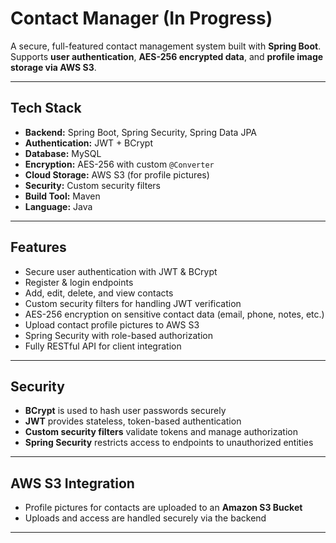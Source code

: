 # Contact Manager (In Progress)

A secure, full-featured contact management system built with **Spring Boot**.  
Supports **user authentication**, **AES-256 encrypted data**, and **profile image storage via AWS S3**.

---

##  Tech Stack

- **Backend:** Spring Boot, Spring Security, Spring Data JPA 
- **Authentication:** JWT + BCrypt  
- **Database:** MySQL  
- **Encryption:** AES-256 with custom `@Converter`  
- **Cloud Storage:** AWS S3 (for profile pictures)  
- **Security:** Custom security filters 
- **Build Tool:** Maven 
- **Language:** Java  

---

##  Features

- Secure user authentication with JWT & BCrypt  
- Register & login endpoints  
- Add, edit, delete, and view contacts  
- Custom security filters for handling JWT verification  
- AES-256 encryption on sensitive contact data (email, phone, notes, etc.)  
- Upload contact profile pictures to AWS S3  
- Spring Security with role-based authorization  
- Fully RESTful API for client integration
---

## Security

- **BCrypt** is used to hash user passwords securely  
- **JWT** provides stateless, token-based authentication  
- **Custom security filters** validate tokens and manage authorization  
- **Spring Security** restricts access to endpoints to unauthorized entities

---

## AWS S3 Integration

- Profile pictures for contacts are uploaded to an **Amazon S3 Bucket**  
- Uploads and access are handled securely via the backend  

---
